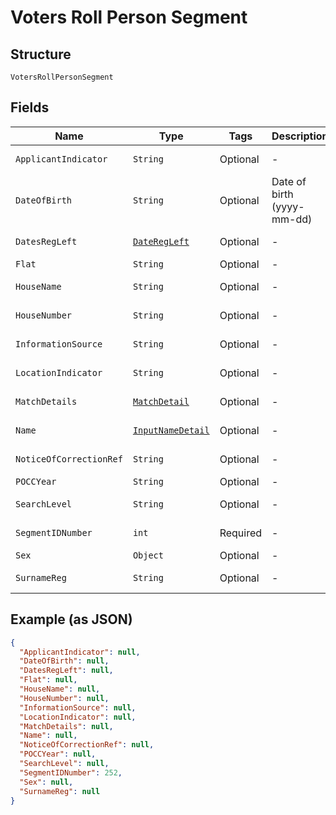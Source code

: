 
# Voters Roll Person Segment

## Structure

`VotersRollPersonSegment`

## Fields

| Name | Type | Tags | Description | Getter | Setter |
|  --- | --- | --- | --- | --- | --- |
| `ApplicantIndicator` | `String` | Optional | - | String getApplicantIndicator() | setApplicantIndicator(String applicantIndicator) |
| `DateOfBirth` | `String` | Optional | Date of birth (yyyy-mm-dd) | String getDateOfBirth() | setDateOfBirth(String dateOfBirth) |
| `DatesRegLeft` | [`DateRegLeft`](../../doc/models/date-reg-left.md) | Optional | - | DateRegLeft getDatesRegLeft() | setDatesRegLeft(DateRegLeft datesRegLeft) |
| `Flat` | `String` | Optional | - | String getFlat() | setFlat(String flat) |
| `HouseName` | `String` | Optional | - | String getHouseName() | setHouseName(String houseName) |
| `HouseNumber` | `String` | Optional | - | String getHouseNumber() | setHouseNumber(String houseNumber) |
| `InformationSource` | `String` | Optional | - | String getInformationSource() | setInformationSource(String informationSource) |
| `LocationIndicator` | `String` | Optional | - | String getLocationIndicator() | setLocationIndicator(String locationIndicator) |
| `MatchDetails` | [`MatchDetail`](../../doc/models/match-detail.md) | Optional | - | MatchDetail getMatchDetails() | setMatchDetails(MatchDetail matchDetails) |
| `Name` | [`InputNameDetail`](../../doc/models/input-name-detail.md) | Optional | - | InputNameDetail getName() | setName(InputNameDetail name) |
| `NoticeOfCorrectionRef` | `String` | Optional | - | String getNoticeOfCorrectionRef() | setNoticeOfCorrectionRef(String noticeOfCorrectionRef) |
| `POCCYear` | `String` | Optional | - | String getPOCCYear() | setPOCCYear(String pOCCYear) |
| `SearchLevel` | `String` | Optional | - | String getSearchLevel() | setSearchLevel(String searchLevel) |
| `SegmentIDNumber` | `int` | Required | - | int getSegmentIDNumber() | setSegmentIDNumber(int segmentIDNumber) |
| `Sex` | `Object` | Optional | - | Object getSex() | setSex(Object sex) |
| `SurnameReg` | `String` | Optional | - | String getSurnameReg() | setSurnameReg(String surnameReg) |

## Example (as JSON)

```json
{
  "ApplicantIndicator": null,
  "DateOfBirth": null,
  "DatesRegLeft": null,
  "Flat": null,
  "HouseName": null,
  "HouseNumber": null,
  "InformationSource": null,
  "LocationIndicator": null,
  "MatchDetails": null,
  "Name": null,
  "NoticeOfCorrectionRef": null,
  "POCCYear": null,
  "SearchLevel": null,
  "SegmentIDNumber": 252,
  "Sex": null,
  "SurnameReg": null
}
```

